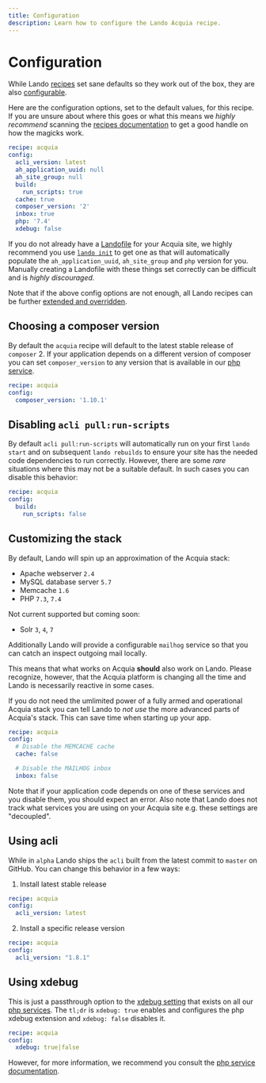 ```yaml
---
title: Configuration
description: Learn how to configure the Lando Acquia recipe.
---
```


# Configuration

While Lando [recipes](https://docs.lando.dev/core/v3/recipes.html) set sane defaults so they work out of the box, they are also [configurable](https://docs.lando.dev/core/v3/recipes.html#config).

Here are the configuration options, set to the default values, for this recipe. If you are unsure about where this goes or what this means we *highly recommend* scanning the [recipes documentation](https://docs.lando.dev/core/v3/recipes.html) to get a good handle on how the magicks work.

```yaml
recipe: acquia
config:
  acli_version: latest
  ah_application_uuid: null
  ah_site_group: null
  build:
    run_scripts: true
  cache: true
  composer_version: '2'
  inbox: true
  php: '7.4'
  xdebug: false
```

If you do not already have a [Landofile](https://docs.lando.dev/core/v3) for your Acquia site, we highly recommend you use [`lando init`](https://docs.lando.dev/cli/init.html) to get one as that will automatically populate the `ah_application_uuid`, `ah_site_group` and `php` version for you. Manually creating a Landofile with these things set correctly can be difficult and is *highly discouraged.*

Note that if the above config options are not enough, all Lando recipes can be further [extended and overridden](https://docs.lando.dev/core/v3/recipes.html#extending-and-overriding-recipes).

## Choosing a composer version

By default the `acquia` recipe will default to the latest stable release of `composer` 2. If your application depends on a different version of composer you can set `composer_version` to any version that is available in our [php service](https://docs.lando.dev/plugins/php/config.html).

```yaml
recipe: acquia
config:
  composer_version: '1.10.1'
```

## Disabling `acli pull:run-scripts`

By default `acli pull:run-scripts` will automatically run on your first `lando start` and on subsequent `lando rebuilds` to ensure your site has the needed code dependencies to run correctly. However, there are some _rare_ situations where this may not be a suitable default. In such cases you can disable this behavior:

```yaml
recipe: acquia
config:
  build:
    run_scripts: false
```

## Customizing the stack

By default, Lando will spin up an approximation of the Acquia stack:

* Apache webserver `2.4`
* MySQL database server `5.7`
* Memcache `1.6`
* PHP `7.3`, `7.4`

Not current supported but coming soon:

* Solr `3`, `4`, `7`

Additionally Lando will provide a configurable `mailhog` service so that you can catch an inspect outgoing mail locally.

This means that what works on Acquia **should** also work on Lando. Please recognize, however, that the Acquia platform is changing all the time and Lando is necessarily reactive in some cases.

If you do not need the umlimited power of a fully armed and operational Acquia stack you can tell Lando to *not use* the more advanced parts of Acquia's stack. This can save time when starting up your app.

```yaml
recipe: acquia
config:
  # Disable the MEMCACHE cache
  cache: false

  # Disable the MAILHOG inbox
  inbox: false
```

Note that if your application code depends on one of these services and you disable them, you should expect an error. Also note that Lando does not track what services you are using on your Acquia site e.g. these settings are "decoupled".

## Using acli

While in `alpha` Lando ships the `acli` built from the latest commit to `master` on GitHub. You can change this behavior in a few ways:

1. Install latest stable release

```yaml
recipe: acquia
config:
  acli_version: latest
```

2. Install a specific release version

```yaml
recipe: acquia
config:
  acli_version: "1.8.1"
```

## Using xdebug

This is just a passthrough option to the [xdebug setting](https://docs.lando.dev/plugins/php/config.html#configuring-xdebug) that exists on all our [php services](https://docs.lando.dev/plugins/php/). The `tl;dr` is `xdebug: true` enables and configures the php xdebug extension and `xdebug: false` disables it.

```yaml
recipe: acquia
config:
  xdebug: true|false
```

However, for more information, we recommend you consult the [php service documentation](https://docs.lando.dev/plugins/php/).
